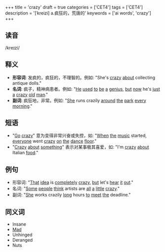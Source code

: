 +++
title = 'crazy'
draft = true
categories = ['CET4']
tags = ['CET4']
description = '[ˈkreizi] a.疯狂的，荒唐的'
keywords = ['ai words', 'crazy']
+++

## 读音
/kreɪzi/

## 释义
- **形容词**: 发疯的，疯狂的，不理智的。例如: "She's [crazy](/zh/post/crazy/) [about](/zh/post/about/) collecting antique dolls."
- **名词**: 疯子，精神病患者。例如: "[He](/zh/post/he/) [used](/zh/post/used/) [to](/zh/post/to/) [be](/zh/post/be/) [a](/zh/post/a/) [genius](/zh/post/genius/), [but](/zh/post/but/) [now](/zh/post/now/) he's [just](/zh/post/just/) [a](/zh/post/a/) [crazy](/zh/post/crazy/) [old](/zh/post/old/) [man](/zh/post/man/)."
- **副词**: 疯狂地，非常。例如: "[She](/zh/post/she/) runs crazily [around](/zh/post/around/) [the](/zh/post/the/) [park](/zh/post/park/) [every](/zh/post/every/) [morning](/zh/post/morning/)."

## 短语
- "[Go](/zh/post/go/) [crazy](/zh/post/crazy/)" 意为变得非常兴奋或失控，如: "[When](/zh/post/when/) [the](/zh/post/the/) [music](/zh/post/music/) started, [everyone](/zh/post/everyone/) went [crazy](/zh/post/crazy/) [on](/zh/post/on/) [the](/zh/post/the/) [dance](/zh/post/dance/) [floor](/zh/post/floor/)."
- "[Crazy](/zh/post/crazy/) [about](/zh/post/about/) [something](/zh/post/something/)" 表示对某事极其喜爱，如: "I'm [crazy](/zh/post/crazy/) [about](/zh/post/about/) Italian [food](/zh/post/food/)."

## 例句
- 形容词: "[That](/zh/post/that/) [idea](/zh/post/idea/) is [completely](/zh/post/completely/) [crazy](/zh/post/crazy/), [but](/zh/post/but/) let's [hear](/zh/post/hear/) [it](/zh/post/it/) [out](/zh/post/out/)."
- 名词: "[Some](/zh/post/some/) [people](/zh/post/people/) [think](/zh/post/think/) artists are [all](/zh/post/all/) [a](/zh/post/a/) [little](/zh/post/little/) [crazy](/zh/post/crazy/)."
- 副词: "[She](/zh/post/she/) works crazily [long](/zh/post/long/) hours [to](/zh/post/to/) [meet](/zh/post/meet/) [the](/zh/post/the/) deadline."

## 同义词
- Insane
- [Mad](/zh/post/mad/)
- Unhinged
- Deranged
- Nuts
